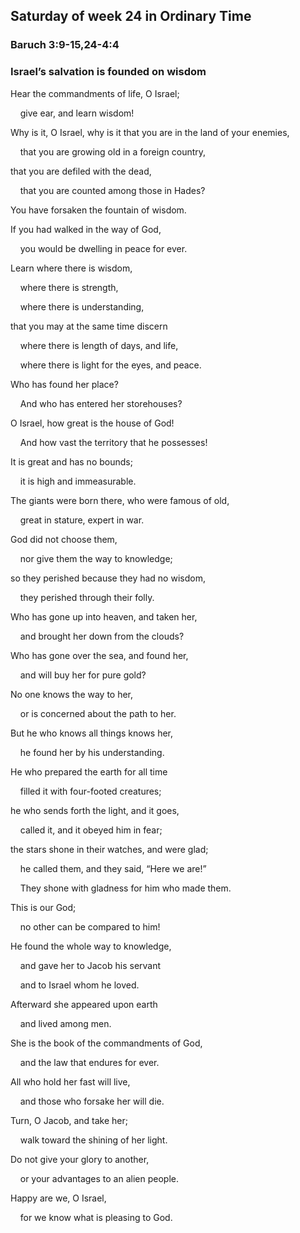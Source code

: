 ## Saturday of week 24 in Ordinary Time

### Baruch 3:9-15,24-4:4

### Israel’s salvation is founded on wisdom

Hear the commandments of life, O Israel;

    give ear, and learn wisdom!

Why is it, O Israel, why is it that you are in the land of your enemies,

    that you are growing old in a foreign country,

that you are defiled with the dead,

    that you are counted among those in Hades?

You have forsaken the fountain of wisdom.

If you had walked in the way of God,

    you would be dwelling in peace for ever.

Learn where there is wisdom,

    where there is strength,

    where there is understanding,

that you may at the same time discern

    where there is length of days, and life,

    where there is light for the eyes, and peace.

Who has found her place?

    And who has entered her storehouses?

O Israel, how great is the house of God!

    And how vast the territory that he possesses!

It is great and has no bounds;

    it is high and immeasurable.

The giants were born there, who were famous of old,

    great in stature, expert in war.

God did not choose them,

    nor give them the way to knowledge;

so they perished because they had no wisdom,

    they perished through their folly.

Who has gone up into heaven, and taken her,

    and brought her down from the clouds?

Who has gone over the sea, and found her,

    and will buy her for pure gold?

No one knows the way to her,

    or is concerned about the path to her.

But he who knows all things knows her,

    he found her by his understanding.

He who prepared the earth for all time

    filled it with four-footed creatures;

he who sends forth the light, and it goes,

    called it, and it obeyed him in fear;

the stars shone in their watches, and were glad;

    he called them, and they said, “Here we are!”

    They shone with gladness for him who made them.

This is our God;

    no other can be compared to him!

He found the whole way to knowledge,

    and gave her to Jacob his servant

    and to Israel whom he loved.

Afterward she appeared upon earth

    and lived among men.

She is the book of the commandments of God,

    and the law that endures for ever.

All who hold her fast will live,

    and those who forsake her will die.

Turn, O Jacob, and take her;

    walk toward the shining of her light.

Do not give your glory to another,

    or your advantages to an alien people.

Happy are we, O Israel,

    for we know what is pleasing to God.
